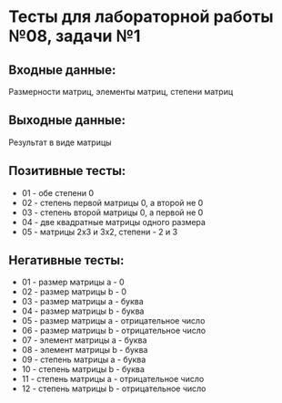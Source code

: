 # Тесты для лабораторной работы №08, задачи №1

## Входные данные:
Размерности матриц, элементы матриц, степени матриц

## Выходные данные:
Результат в виде матрицы

## Позитивные тесты:
- 01 - обе степени 0
- 02 - степень первой матрицы 0, а второй не 0
- 03 - степень второй матрицы 0, а первой не 0
- 04 - две квадратные матрицы одного размера
- 05 - матрицы 2х3 и 3х2, степени - 2 и 3

## Негативные тесты:
- 01 - размер матрицы a - 0
- 02 - размер матрицы b - 0
- 03 - размер матрицы a - буква
- 04 - размер матрицы b - буква
- 05 - размер матрицы a - отрицательное число
- 06 - размер матрицы b - отрицательное число
- 07 - элемент матрицы a - буква
- 08 - элемент матрицы b - буква
- 09 - степень матрицы a - буква
- 10 - степень матрицы b - буква
- 11 - степень матрицы a - отрицательное число
- 12 - степень матрицы b - отрицательное число
